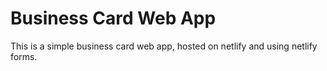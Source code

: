 # Business Card Web App

This is a simple business card web app, hosted on netlify and using netlify forms.

